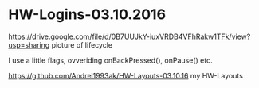 # HW-Logins-03.10.2016

https://drive.google.com/file/d/0B7UUJkY-iuxVRDB4VFhRakw1TFk/view?usp=sharing picture of lifecycle

I use a little flags, ovveriding onBackPressed(), onPause() etc.

https://github.com/Andrei1993ak/HW-Layouts-03.10.16 my HW-Layouts
